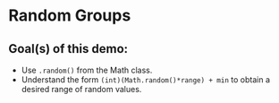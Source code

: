 # Random Groups

## Goal(s) of this demo:
  * Use `.random()` from the Math class.
  * Understand the form `(int)(Math.random()*range) + min` to obtain a desired range of random values.
